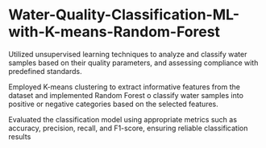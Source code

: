 # Water-Quality-Classification-ML-with-K-means-Random-Forest
Utilized unsupervised learning techniques to analyze and classify water samples based on their quality parameters, and assessing compliance with predefined standards.

Employed K-means clustering to extract informative features from the dataset and implemented Random Forest o classify water samples into positive or negative categories based on the selected features.

Evaluated the classification model using appropriate metrics such as accuracy, precision, recall, and F1-score, ensuring reliable classification results
